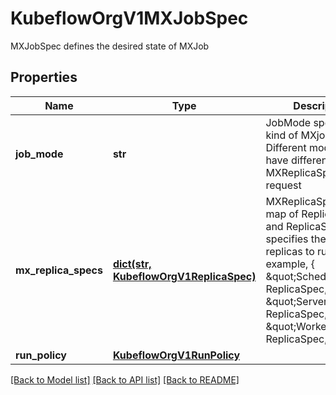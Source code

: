 # KubeflowOrgV1MXJobSpec

MXJobSpec defines the desired state of MXJob
## Properties
Name | Type | Description | Notes
------------ | ------------- | ------------- | -------------
**job_mode** | **str** | JobMode specify the kind of MXjob to do. Different mode may have different MXReplicaSpecs request | [default to '']
**mx_replica_specs** | [**dict(str, KubeflowOrgV1ReplicaSpec)**](KubeflowOrgV1ReplicaSpec.md) | MXReplicaSpecs is map of ReplicaType and ReplicaSpec specifies the MX replicas to run. For example,   {     \&quot;Scheduler\&quot;: ReplicaSpec,     \&quot;Server\&quot;: ReplicaSpec,     \&quot;Worker\&quot;: ReplicaSpec,   } | 
**run_policy** | [**KubeflowOrgV1RunPolicy**](KubeflowOrgV1RunPolicy.md) |  | 

[[Back to Model list]](../README.md#documentation-for-models) [[Back to API list]](../README.md#documentation-for-api-endpoints) [[Back to README]](../README.md)


